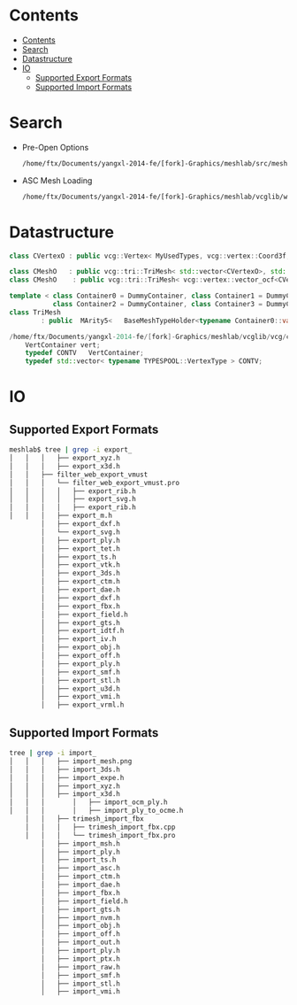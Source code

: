 <!--

@created at 2020-06-19

#
#
#
#
#
#
#
#
#
#

-->

# Contents

- [Contents](#contents)
- [Search](#search)
- [Datastructure](#datastructure)
- [IO](#io)
  - [Supported Export Formats](#supported-export-formats)
  - [Supported Import Formats](#supported-import-formats)

# Search

- Pre-Open Options

  ```bash
  /home/ftx/Documents/yangxl-2014-fe/[fork]-Graphics/meshlab/src/meshlab/mainwindow_RunTime.cpp
  ```

- ASC Mesh Loading

  ```bash
  /home/ftx/Documents/yangxl-2014-fe/[fork]-Graphics/meshlab/vcglib/wrap/io_trimesh/import_asc.h
  ```

# Datastructure

```C++
class CVertexO : public vcg::Vertex< MyUsedTypes, vcg::vertex::Coord3f, vcg::vertex::Normal3f, vcg::vertex::BitFlags>{};

class CMeshO   : public vcg::tri::TriMesh< std::vector<CVertexO>, std::vector<CFaceO>,std::vector<CEdgeO> >
class CMeshO    : public vcg::tri::TriMesh< vcg::vertex::vector_ocf<CVertexO>, vcg::face::vector_ocf<CFaceO> >

template < class Container0 = DummyContainer, class Container1 = DummyContainer,
           class Container2 = DummyContainer, class Container3 = DummyContainer, class Container4 = DummyContainer >
class TriMesh
        : public  MArity5<   BaseMeshTypeHolder<typename Container0::value_type::TypesPool>, Container0, Der ,Container1, Der, Container2, Der, Container3, Der, Container4, Der >

/home/ftx/Documents/yangxl-2014-fe/[fork]-Graphics/meshlab/vcglib/vcg/complex/base.h
    VertContainer vert;
    typedef CONTV   VertContainer;
    typedef std::vector< typename TYPESPOOL::VertexType > CONTV;
```

# IO

## Supported Export Formats

```bash
meshlab$ tree | grep -i export_
│   │   │   ├── export_xyz.h
│   │   │   ├── export_x3d.h
│   │   ├── filter_web_export_vmust
│   │   │   └── filter_web_export_vmust.pro
│   │   │   │   ├── export_rib.h
│   │   │   │   ├── export_svg.h
│   │   │   │   ├── export_rib.h
│   │   │   ├── export_m.h
        │   ├── export_dxf.h
        │   └── export_svg.h
        │   ├── export_ply.h
        │   ├── export_tet.h
        │   ├── export_ts.h
        │   ├── export_vtk.h
        │   ├── export_3ds.h
        │   ├── export_ctm.h
        │   ├── export_dae.h
        │   ├── export_dxf.h
        │   ├── export_fbx.h
        │   ├── export_field.h
        │   ├── export_gts.h
        │   ├── export_idtf.h
        │   ├── export_iv.h
        │   ├── export_obj.h
        │   ├── export_off.h
        │   ├── export_ply.h
        │   ├── export_smf.h
        │   ├── export_stl.h
        │   ├── export_u3d.h
        │   ├── export_vmi.h
        │   ├── export_vrml.h
```

## Supported Import Formats

```bash
tree | grep -i import_
│   │   │   ├── import_mesh.png
│   │   │   ├── import_3ds.h
│   │   │   ├── import_expe.h
│   │   │   ├── import_xyz.h
│   │   │   ├── import_x3d.h
│   │   │       │   ├── import_ocm_ply.h
│   │   │       │   ├── import_ply_to_ocme.h
    │   │   ├── trimesh_import_fbx
    │   │   │   ├── trimesh_import_fbx.cpp
    │   │   │   └── trimesh_import_fbx.pro
        │   ├── import_msh.h
        │   ├── import_ply.h
        │   ├── import_ts.h
        │   ├── import_asc.h
        │   ├── import_ctm.h
        │   ├── import_dae.h
        │   ├── import_fbx.h
        │   ├── import_field.h
        │   ├── import_gts.h
        │   ├── import_nvm.h
        │   ├── import_obj.h
        │   ├── import_off.h
        │   ├── import_out.h
        │   ├── import_ply.h
        │   ├── import_ptx.h
        │   ├── import_raw.h
        │   ├── import_smf.h
        │   ├── import_stl.h
        │   ├── import_vmi.h
```

<!--

- <div align="left"><img src="xxx" height="" width="640" /></div>

#
#
#
#
#
#
#
#
#
#

<details>
<summary>
</summary>
<br/>
</details>

-->
